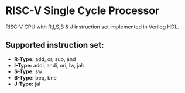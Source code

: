 # RISC-V Single Cycle Processor
RISC-V CPU with R,I,S,B &amp; J instruction set implemented in Verilog HDL.
## **Supported instruction set:**
-	**R-Type:** add, or, sub, and
-	**I-Type:** addi, andi, ori, lw, jalr
-	**S-Type:** sw
-	**B-Type:** beq, bne
-	**J-Type:** jal

